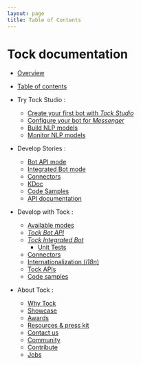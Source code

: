 ```yaml
---
layout: page
title: Table of Contents
---
```


# Tock documentation

* [Overview](..)

* [Table of contents](../toc)

* Try Tock Studio :
    * [Create your first bot with _Tock Studio_](../guide/studio)
    * [Configure your bot for _Messenger_](../guide/messenger)
    * [Build NLP models](../build-nlp-model)
    * [Monitor NLP models](../evaluate-the-model)

* Develop Stories :
    * [Bot API mode](../dev/bot-api)
    * [Integrated Bot mode](../dev/integrated-bot)
    * [Connectors](../dev/connectors)
    * [KDoc](../kdoc)
    * [Code Samples](../the-open-data-bot)
    * [API documentation](../api)

* Develop with Tock :
    * [Available modes](../dev/modes)
    * [_Tock Bot API_](../dev/bot-api)
    * [_Tock Integrated Bot_](../dev/integrated-bot)
        * [Unit Tests](../dev/test)
    * [Connectors](../dev/connectors)
    * [Internationalization (_i18n_)](../dev/i18n)
    * [Tock APIs](../dev/api)
    * [Code samples](../dev/exemples-code)

* About Tock :
    * [Why Tock](../about/why)
    * [Showcase](../about/showcase)
    * [Awards](../about/contact)
    * [Resources & press kit](../about/resources)
    * [Contact us](../about/contact)
    * [Community](../about/community)
    * [Contribute](../about/contribute)
    * [Jobs](../about/jobs)

